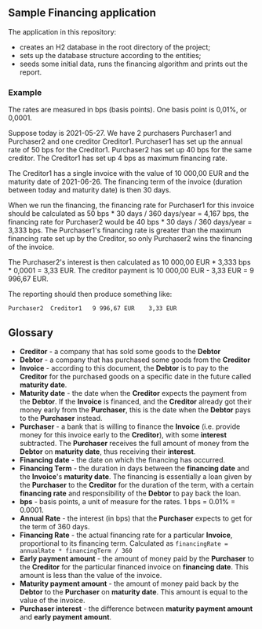 ## Sample Financing application

The application in this repository: 
* creates an H2 database in the root directory of the project;
* sets up the database structure according to the entities;
* seeds some initial data, runs the financing algorithm and prints out the report.

### Example

The rates are measured in bps (basis points). One basis point is 0,01%, or 0,0001.

Suppose today is 2021-05-27. We have 2 purchasers Purchaser1 and Purchaser2 and one creditor Creditor1.
Purchaser1 has set up the annual rate of 50 bps for the Creditor1. Purchaser2 has set up 40 bps for the same creditor.
The Creditor1 has set up 4 bps as maximum financing rate.

The Creditor1 has a single invoice with the value of 10 000,00 EUR and the maturity date of 2021-06-26. 
The financing term of the invoice (duration between today and maturity date) is then 30 days. 

When we run the financing, the financing rate for Purchaser1 for this invoice should be calculated as 
50 bps * 30 days / 360 days/year = 4,167 bps, the financing rate for Purchaser2 would be 
40 bps * 30 days / 360 days/year = 3,333 bps. The Purchaser1's financing rate is greater than the maximum financing
rate set up by the Creditor, so only Purchaser2 wins the financing of the invoice.

The Purchaser2's interest is then calculated as 10 000,00 EUR * 3,333 bps * 0,0001 = 3,33 EUR. 
The creditor payment is 10 000,00 EUR - 3,33 EUR = 9 996,67 EUR.

The reporting should then produce something like:

```
Purchaser2  Creditor1   9 996,67 EUR    3,33 EUR
```

## Glossary

* **Creditor** - a company that has sold some goods to the **Debtor**
* **Debtor** - a company that has purchased some goods from the **Creditor**
* **Invoice** - according to this document, the **Debtor** is to pay to the **Creditor** for the purchased goods 
  on a specific date in the future called **maturity date**.  
* **Maturity date** - the date when the **Creditor** expects the payment from the **Debtor**. If the **Invoice**
is financed, and the **Creditor** already got their money early from the **Purchaser**, this is the date when
  the **Debtor** pays to the **Purchaser** instead.
* **Purchaser** - a bank that is willing to finance the **Invoice** (i.e. provide money for this invoice early 
  to the **Creditor**), with some **interest** subtracted. The **Purchaser** receives the full amount of money 
  from the **Debtor** on **maturity date**, thus receiving their **interest**.  
* **Financing date** - the date on which the financing has occurred.  
* **Financing Term** - the duration in days between the **financing date** and the **Invoice**'s
  **maturity date**. The financing is essentially a loan given by the **Purchaser** to the **Creditor** for the 
  duration of the term, with a certain **financing rate** and responsibility of the **Debtor** to pay back the loan.
* **bps** - basis points, a unit of measure for the rates. 1 bps = 0.01% = 0.0001.
* **Annual Rate** - the interest (in bps) that the **Purchaser** expects to get for the term of 360 days.
* **Financing Rate** - the actual financing rate for a particular **Invoice**, proportional to its financing term. 
  Calculated as `financingRate = annualRate * financingTerm / 360`
* **Early payment amount** - the amount of money paid by the **Purchaser** to the **Creditor** for the particular
financed invoice on **financing date**. This amount is less than the value of the invoice.
* **Maturity payment amount** - the amount of money paid back by the **Debtor** to the **Purchaser** on 
  **maturity date**. This amount is equal to the value of the invoice.
* **Purchaser interest** - the difference between **maturity payment amount** and **early payment amount**.  
